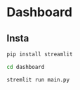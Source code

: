 # Dashboard

## Insta
```bash
pip install streamlit
```


```bash
cd dashboard

stremlit run main.py
```
